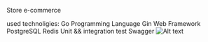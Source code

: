 Store e-commerce

used technoligies:
Go Programming Language
Gin Web Framework
PostgreSQL
Redis
Unit && integration test
Swagger
![Alt text](img_model/image.png)